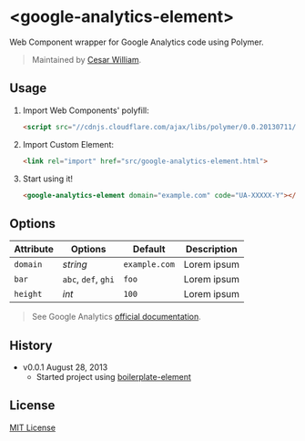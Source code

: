 # &lt;google-analytics-element&gt;

Web Component wrapper for Google Analytics code using Polymer.

> Maintained by [Cesar William](https://github.com/cesarwbr).

## Usage

1. Import Web Components' polyfill:

	```html
	<script src="//cdnjs.cloudflare.com/ajax/libs/polymer/0.0.20130711/polymer.min.js"></script>
	```

2. Import Custom Element:

	```html
	<link rel="import" href="src/google-analytics-element.html">
	```

3. Start using it!

	```html
	<google-analytics-element domain="example.com" code="UA-XXXXX-Y"></google-analytics-element>
	```

## Options

Attribute  | Options                   | Default             | Description
---        | ---                       | ---                 | ---
`domain`   | *string*                  | `example.com`       | Lorem ipsum
`bar`      | `abc`, `def`, `ghi` 	   | `foo`               | Lorem ipsum
`height`   | *int*                     | `100`               | Lorem ipsum


> See Google Analytics [official documentation](https://support.google.com/analytics/?hl=pt-BR&utm_medium=et&utm_campaign=pt-BR&utm_source=ww-pt_BR-et-b2bfooter_analytics).

## History

* v0.0.1 August 28, 2013
	* Started project using [boilerplate-element](https://github.com/customelements/boilerplate-element)

## License

[MIT License](http://opensource.org/licenses/MIT)